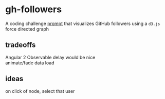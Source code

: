 # gh-followers
A coding challenge [prompt](./prompt.md) that visualizes GitHub followers using a `d3.js` force directed graph

## tradeoffs
Angular 2 Observable delay would be nice  
animate/fade data load

## ideas
on click of node, select that user
